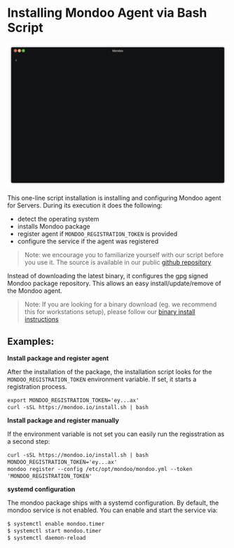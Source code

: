 # Installing Mondoo Agent via Bash Script

<img src="../assets/videos/mondoo-install.gif">

This one-line script installation is installing and configuring Mondoo agent for Servers. During its execution it does the following:

* detect the operating system
* installs Mondoo package
* register agent if `MONDOO_REGISTRATION_TOKEN` is provided
* configure the service if the agent was registered

> Note: we encourage you to familiarize yourself with our script before you use it.
> The source is available in our public [github repository](https://github.com/mondoolabs/mondoo/blob/master/install.sh)

Instead of downloading the latest binary, it configures the gpg signed Mondoo package repository. This allows an easy install/update/remove of the Mondoo agent.

> Note: If you are  looking for a binary download (eg. we recommend this for workstations setup), 
> please follow our [binary install instructions](./binaries)

## Examples:

**Install package and register agent**

After the installation of the package, the installation script looks for the `MONDOO_REGISTRATION_TOKEN` environment variable. If set, it starts a registration process.

```
export MONDOO_REGISTRATION_TOKEN='ey...ax'
curl -sSL https://mondoo.io/install.sh | bash
```

**Install package and register manually**

If the environment variable is not set you can easily run the regisstration as a second step:

```
curl -sSL https://mondoo.io/install.sh | bash
MONDOO_REGISTRATION_TOKEN='ey...ax'
mondoo register --config /etc/opt/mondoo/mondoo.yml --token 'MONDOO_REGISTRATION_TOKEN'
```

**systemd configuration**

The mondoo package ships with a systemd configuration. By default, the mondoo service is not enabled. You can enable and start the service via:

```
$ systemctl enable mondoo.timer
$ systemctl start mondoo.timer
$ systemctl daemon-reload
```